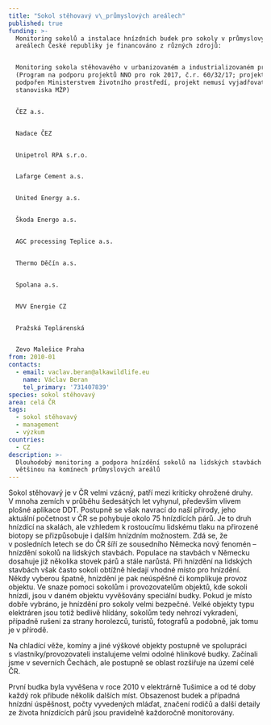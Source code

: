 ```yaml
---
title: "Sokol stěhovavý v\_průmyslových areálech"
published: true
funding: >-
  Monitoring sokolů a instalace hnízdních budek pro sokoly v průmyslových
  areálech České republiky je financováno z různých zdrojů:


  Monitoring sokola stěhovavého v urbanizovaném a industrializovaném prostředí
  (Program na podporu projektů NNO pro rok 2017, č.r. 60/32/17; projekt byl
  podpořen Ministerstvem životního prostředí, projekt nemusí vyjadřovat
  stanoviska MŽP)


  ČEZ a.s.


  Nadace ČEZ


  Unipetrol RPA s.r.o.


  Lafarge Cement a.s.


  United Energy a.s. 


  Škoda Energo a.s. 


  AGC processing Teplice a.s.


  Thermo Děčín a.s.


  Spolana a.s.


  MVV Energie CZ


  Pražská Teplárenská


  Zevo Malešice Praha
from: 2010-01
contacts:
  - email: vaclav.beran@alkawildlife.eu
    name: Václav Beran
    tel_primary: '731407839'
species: sokol stěhovavý
area: celá ČR
tags:
  - sokol stěhovavý
  - management
  - výzkum
countries:
  - CZ
description: >-
  Dlouhodobý monitoring a podpora hnízdění sokolů na lidských stavbách -
  většinou na komínech průmyslových areálů
---
```

Sokol stěhovavý je v ČR velmi vzácný, patří mezi kriticky ohrožené druhy. V mnoha zemích v průběhu šedesátých let vyhynul, především vlivem plošné aplikace DDT. Postupně se však navrací do naší přírody, jeho aktuální početnost v ČR se pohybuje okolo 75 hnízdících párů. Je to druh hnízdící na skalách, ale vzhledem k rostoucímu lidskému tlaku na přirozené biotopy se přizpůsobuje i dalším hnízdním možnostem. Zdá se, že v posledních letech se do ČR šíří ze sousedního Německa nový fenomén
– hnízdění sokolů na lidských stavbách. Populace na stavbách v Německu dosahuje již několika stovek párů a stále narůstá. Při hnízdění na lidských stavbách však často sokoli obtížně hledají vhodné místo pro
hnízdění. Někdy vyberou špatně, hnízdění je pak neúspěšné či komplikuje provoz objektu. Ve snaze pomoci sokolům i provozovatelům objektů, kde sokoli hnízdí, jsou v daném objektu vyvěšovány speciální budky. Pokud je místo dobře vybráno, je hnízdění pro sokoly velmi bezpečné. Velké objekty typu elektráren jsou totiž bedlivě hlídány, sokolům tedy nehrozí vykradení, případně rušení za strany horolezců, turistů, fotografů a podobně, jak tomu je v přírodě.

Na chladící věže, komíny a jiné výškové objekty postupně ve spolupráci s vlastníky/provozovateli instalujeme velmi odolné hliníkové budky. Začínali jsme v severních Čechách, ale postupně se oblast rozšiřuje na území celé ČR.

První budka byla vyvěšena v roce 2010 v elektrárně Tušimice a od té doby každý rok přibude několik dalších míst. Obsazenost budek a případná hnízdní úspěšnost, počty vyvedených mláďat, značení rodičů a další detaily ze života hnízdících párů jsou pravidelně každoročně monitorovány.

